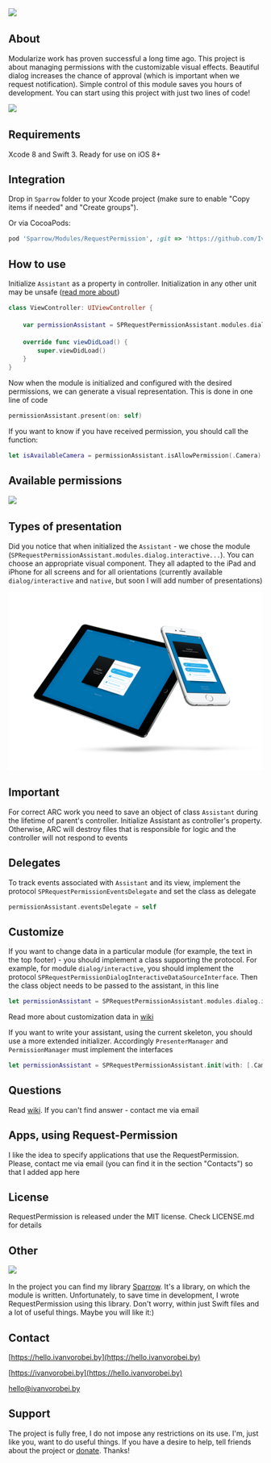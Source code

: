 <img src="https://cdn.rawgit.com/IvanVorobei/RequestPermission/cc5e7bac/resources/request-permission-baner.svg"/>

## About
Modularize work has proven successful a long time ago. This project is about managing permissions with the customizable visual effects. Beautiful dialog increases the chance of approval (which is important when we request notification). Simple control of this module saves you hours of development. You can start using this project with just two lines of code!

<img src="https://cdn.rawgit.com/IvanVorobei/RequestPermission/master/resources/request-permission%20-%20mockup_preview.gif" width="600">

## Requirements
Xcode 8 and Swift 3. Ready for use on iOS 8+

## Integration
Drop in `Sparrow` folder to your Xcode project (make sure to enable "Copy items if needed" and "Create groups").

Or via CocoaPods:
```ruby
pod 'Sparrow/Modules/RequestPermission', :git => 'https://github.com/IvanVorobei/Sparrow.git’
```
## How to use
Initialize `Assistant` as a property in controller. Initialization in any other unit may be unsafe ([read more about](#important))
```swift
class ViewController: UIViewController {

    var permissionAssistant = SPRequestPermissionAssistant.modules.dialog.interactive.create(with: [.Camera, .PhotoLibrary, .Notification])

    override func viewDidLoad() {
        super.viewDidLoad()
    }
}
```
Now when the module is initialized and configured with the desired permissions, we can generate a visual representation. This is done in one line of code
```swift
permissionAssistant.present(on: self)
```
If you want to know if you have received permission, you should call the function:
```swift
let isAvailableCamera = permissionAssistant.isAllowPermission(.Camera)
```
## Available permissions

<img src="https://cdn.rawgit.com/IvanVorobei/RequestPermission/5f41cbb2/resources/request-permission_permissions.svg"/>

## Types of presentation
Did you notice that when initialized the `Assistant` - we chose the module (`SPRequestPermissionAssistant.modules.dialog.interactive...`). You can choose an appropriate visual component. They all adapted to the iPad and iPhone for all screens and for all orientations (currently available `dialog/interactive` and `native`, but soon I will add number of presentations)

![](/resources/request-permission_presenters.png)

## Important
For correct ARC work you need to save an object of class `Assistant` during the lifetime of parent's controller. Initialize Аssistant as controller's property. Otherwise, ARC will destroy files that is responsible for logic and the controller will not respond to events

## Delegates
To track events associated with `Assistant` and its view, implement the protocol `SPRequestPermissionEventsDelegate` and set the class as delegate
```swift
permissionAssistant.eventsDelegate = self
```
## Customize
If you want to change data in a particular module (for example, the text in the top footer) - you should implement a class supporting the protocol. For example, for module `dialog/interactive`, you should implement the protocol `SPRequestPermissionDialogInteractiveDataSourceInterface`. Then the class object needs to be passed to the assistant, in this line
```swift
let permissionAssistant = SPRequestPermissionAssistant.modules.dialog.interactive.init(with: [.Camera, .PhotoLibrary], dataSourceForController: customDataSource())
```

Read more about customization data in [wiki](https://github.com/IvanVorobei/RequestPermission/wiki/Customization)

If you want to write your assistant, using the current skeleton, you should use a more extended initializer. Accordingly `PresenterManager` and `PermissionManager` must implement the interfaces
```swift
let permissionAssistant = SPRequestPermissionAssistant.init(with: [.Camera, .PhotoLibrary], permissionManager: customPermissionManager(), presenterManager: customPresenterManager())
```

## Questions
Read [wiki](https://github.com/IvanVorobei/RequestPermission/wiki/Questions). If you can't find answer - contact me via email

## Apps, using Request-Permission
I like the idea to specify applications that use the RequestPermission. Please, contact me via email (you can find it in the section "Contacts") so that I added app here

## License
RequestPermission is released under the MIT license. Check LICENSE.md for details

## Other
<img src="https://cdn.rawgit.com/IvanVorobei/RequestPermission/c325272d/resources/request-permission_powered-by-sparrow.svg"/>

In the project you can find my library [Sparrow](https://github.com/IvanVorobei/Sparrow). It's a library, on which the module is written. Unfortunately, to save time in development, I wrote RequestPermission using this library. Don't worry, within just Swift files and a lot of useful things. Maybe you will like it:)

## Contact
 
[https://hello.ivanvorobei.by](https://hello.ivanvorobei.by)

[https://ivanvorobei.by](https://hello.ivanvorobei.by) 

hello@ivanvorobei.by

## Support
The project is fully free, I do not impose any restrictions on its use. I'm, just like you, want to do useful things. If you have a desire to help, tell friends about the project or [donate](http://ivanvorobei.by/donate). Thanks!
